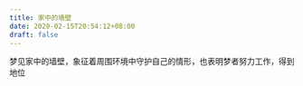 ```yaml
---
title: 家中的墙壁
date: 2020-02-15T20:54:12+08:00
draft: false
---
```


梦见家中的墙壁，象征着周围环境中守护自己的情形，也表明梦者努力工作，得到地位